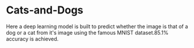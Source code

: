 # Cats-and-Dogs
Here a  deep learning model is built to predict whether the image is that of a dog or a cat from it's image using the famous MNIST dataset.85.1% accuracy is achieved.
